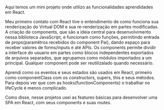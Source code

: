 Aqui temos um mini projeto onde utilizo as funcionalidades aprendidades em React.

Meu primeiro contato com React tive o entendimento de como funciona sua renderização do Virtual DOM e sua re-renderização em partes modificadas. A criação de components, que são a ideia central para desenvolvimento nessa biblioteca JavaScript, e funcionam como funções, permitindo entrada de props(paramêtros recebidos do component Pai), dando espaço para receber valores de forms/inputs e até APIs.
Os components permite dividir a interface do usuario em partes como blocos independentes exportados de arquivos separados, que agrupamos como módulos importados a um principal. Qualquer component pode ser reutilizalado quando necessário.

Aprendi como os eventos e seus estados são usados em React, primeiro como componentClass com os constructors, supers, this e seus métodos. Para depois ver que com as hooks(functionComponents) o trabalhar no lifeCycle é menos complicado. 

Como disse, nesse projetos usei as features básicas para desenvolver uma SPA em React, com seus components e suas routes.

